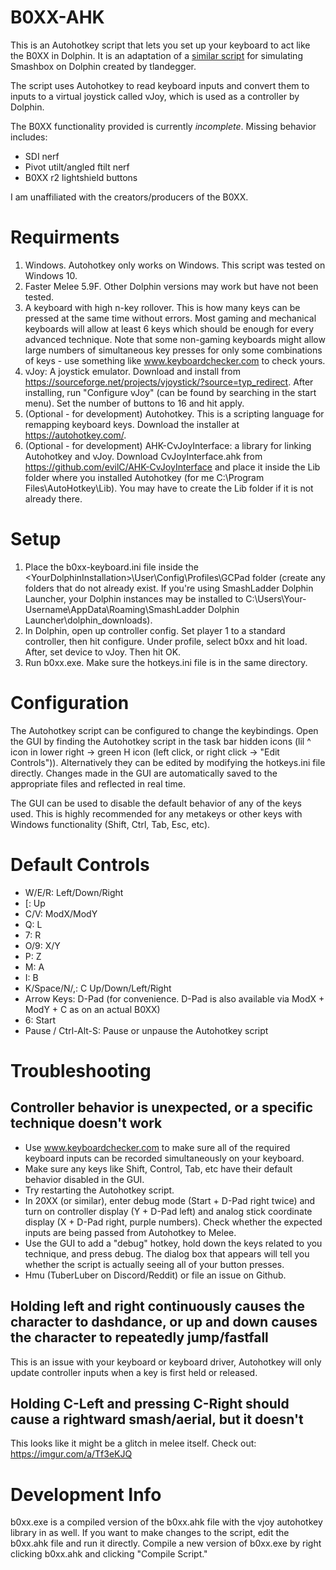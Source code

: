 # B0XX-AHK

This is an Autohotkey script that lets you set up your keyboard to act like the B0XX in Dolphin. It is an adaptation of a [similar script](github.com/tlandegger/smashbox-AHK) for simulating Smashbox on Dolphin created by tlandegger.

The script uses Autohotkey to read keyboard inputs and convert them to inputs to a virtual joystick called vJoy, which is used as a controller by Dolphin.

The B0XX functionality provided is currently *incomplete*. Missing behavior includes:

* SDI nerf
* Pivot utilt/angled ftilt nerf
* B0XX r2 lightshield buttons

I am unaffiliated with the creators/producers of the B0XX. 

# Requirments
1. Windows. Autohotkey only works on Windows. This script was tested on Windows 10.
2. Faster Melee 5.9F. Other Dolphin versions may work but have not been tested.
3. A keyboard with high n-key rollover. This is how many keys can be pressed at the same time without errors. Most gaming and mechanical keyboards will allow at least 6 keys which should be enough for every advanced technique. Note that some non-gaming keyboards might allow large numbers of simultaneous key presses for only some combinations of keys - use something like www.keyboardchecker.com to check yours.
4. vJoy: A joystick emulator. Download and install from https://sourceforge.net/projects/vjoystick/?source=typ_redirect. After installing, run "Configure vJoy" (can be found by searching in the start menu). Set the number of buttons to 16 and hit apply.
5. (Optional - for development) Autohotkey. This is a scripting language for remapping keyboard keys. Download the installer at https://autohotkey.com/.
6. (Optional - for development) AHK-CvJoyInterface: a library for linking Autohotkey and vJoy. Download CvJoyInterface.ahk from https://github.com/evilC/AHK-CvJoyInterface and place it inside the Lib folder where you installed Autohotkey (for me C:\Program Files\AutoHotkey\Lib). You may have to create the Lib folder if it is not already there. 

# Setup
1. Place the b0xx-keyboard.ini file inside the \<YourDolphinInstallation\>\User\Config\Profiles\GCPad folder (create any folders that do not already exist. If you're using SmashLadder Dolphin Launcher, your Dolphin instances may be installed to C:\Users\Your-Username\AppData\Roaming\SmashLadder Dolphin Launcher\dolphin_downloads).
2. In Dolphin, open up controller config. Set player 1 to a standard controller, then hit configure. Under profile, select b0xx and hit load. After, set device to vJoy. Then hit OK.
3. Run b0xx.exe. Make sure the hotkeys.ini file is in the same directory.

# Configuration

The Autohotkey script can be configured to change the keybindings. Open the GUI by finding the Autohotkey script in the task bar hidden icons (lil ^ icon in lower right -> green H icon (left click, or right click -> "Edit Controls")). Alternatively they can be edited by modifying the hotkeys.ini file directly. Changes made in the GUI are automatically saved to the appropriate files and reflected in real time.

The GUI can be used to disable the default behavior of any of the keys used. This is highly recommended for any metakeys or other keys with Windows functionality (Shift, Ctrl, Tab, Esc, etc).

# Default Controls
* W/E/R: Left/Down/Right
* [: Up
* C/V: ModX/ModY
* Q: L
* 7: R
* O/9: X/Y
* P: Z
* M: A
* I: B
* K/Space/N/,: C Up/Down/Left/Right
* Arrow Keys: D-Pad (for convenience. D-Pad is also available via ModX + ModY + C as on an actual B0XX)
* 6: Start
* Pause / Ctrl-Alt-S: Pause or unpause the Autohotkey script

# Troubleshooting

## Controller behavior is unexpected, or a specific technique doesn't work
* Use www.keyboardchecker.com to make sure all of the required keyboard inputs can be recorded simultaneously on your keyboard.
* Make sure any keys like Shift, Control, Tab, etc have their default behavior disabled in the GUI.
* Try restarting the Autohotkey script.
* In 20XX (or similar), enter debug mode (Start + D-Pad right twice) and turn on controller display (Y + D-Pad left) and analog stick coordinate display (X + D-Pad right, purple numbers). Check whether the expected inputs are being passed from Autohotkey to Melee.
* Use the GUI to add a "debug" hotkey, hold down the keys related to you technique, and press debug. The dialog box that appears will tell you whether the script is actually seeing all of your button presses.
* Hmu (TuberLuber on Discord/Reddit) or file an issue on Github.

## Holding left and right continuously causes the character to dashdance, or up and down causes the character to repeatedly jump/fastfall
This is an issue with your keyboard or keyboard driver, Autohotkey will only update controller inputs when a key is first held or released.

## Holding C-Left and pressing C-Right should cause a rightward smash/aerial, but it doesn't
This looks like it might be a glitch in melee itself. Check out: https://imgur.com/a/Tf3eKJQ

# Development Info

b0xx.exe is a compiled version of the b0xx.ahk file with the vjoy autohotkey library in as well. If you want to make changes to the script, edit the b0xx.ahk file and run it directly. Compile a new version of b0xx.exe by right clicking b0xx.ahk and clicking "Compile Script."
